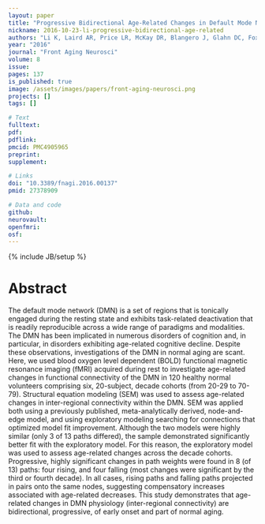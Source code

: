 ```yaml
---
layout: paper
title: "Progressive Bidirectional Age-Related Changes in Default Mode Network Effective Connectivity across Six Decades."
nickname: 2016-10-23-li-progressive-bidirectional-age-related
authors: "Li K, Laird AR, Price LR, McKay DR, Blangero J, Glahn DC, Fox PT"
year: "2016"
journal: "Front Aging Neurosci"
volume: 8
issue: 
pages: 137
is_published: true
image: /assets/images/papers/front-aging-neurosci.png
projects: []
tags: []

# Text
fulltext:
pdf:
pdflink:
pmcid: PMC4905965
preprint:
supplement:

# Links
doi: "10.3389/fnagi.2016.00137"
pmid: 27378909

# Data and code
github:
neurovault:
openfmri:
osf:
---
```

{% include JB/setup %}

# Abstract

The default mode network (DMN) is a set of regions that is tonically engaged during the resting state and exhibits task-related deactivation that is readily reproducible across a wide range of paradigms and modalities. The DMN has been implicated in numerous disorders of cognition and, in particular, in disorders exhibiting age-related cognitive decline. Despite these observations, investigations of the DMN in normal aging are scant. Here, we used blood oxygen level dependent (BOLD) functional magnetic resonance imaging (fMRI) acquired during rest to investigate age-related changes in functional connectivity of the DMN in 120 healthy normal volunteers comprising six, 20-subject, decade cohorts (from 20-29 to 70-79). Structural equation modeling (SEM) was used to assess age-related changes in inter-regional connectivity within the DMN. SEM was applied both using a previously published, meta-analytically derived, node-and-edge model, and using exploratory modeling searching for connections that optimized model fit improvement. Although the two models were highly similar (only 3 of 13 paths differed), the sample demonstrated significantly better fit with the exploratory model. For this reason, the exploratory model was used to assess age-related changes across the decade cohorts. Progressive, highly significant changes in path weights were found in 8 (of 13) paths: four rising, and four falling (most changes were significant by the third or fourth decade). In all cases, rising paths and falling paths projected in pairs onto the same nodes, suggesting compensatory increases associated with age-related decreases. This study demonstrates that age-related changes in DMN physiology (inter-regional connectivity) are bidirectional, progressive, of early onset and part of normal aging.
